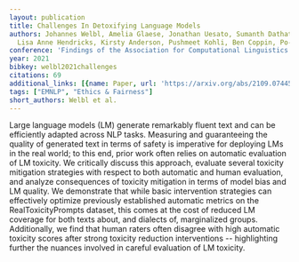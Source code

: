 ```yaml
---
layout: publication
title: Challenges In Detoxifying Language Models
authors: Johannes Welbl, Amelia Glaese, Jonathan Uesato, Sumanth Dathathri, John Mellor,
  Lisa Anne Hendricks, Kirsty Anderson, Pushmeet Kohli, Ben Coppin, Po-sen Huang
conference: 'Findings of the Association for Computational Linguistics: EMNLP 2021'
year: 2021
bibkey: welbl2021challenges
citations: 69
additional_links: [{name: Paper, url: 'https://arxiv.org/abs/2109.07445'}]
tags: ["EMNLP", "Ethics & Fairness"]
short_authors: Welbl et al.
---
```

Large language models (LM) generate remarkably fluent text and can be
efficiently adapted across NLP tasks. Measuring and guaranteeing the quality of
generated text in terms of safety is imperative for deploying LMs in the real
world; to this end, prior work often relies on automatic evaluation of LM
toxicity. We critically discuss this approach, evaluate several toxicity
mitigation strategies with respect to both automatic and human evaluation, and
analyze consequences of toxicity mitigation in terms of model bias and LM
quality. We demonstrate that while basic intervention strategies can
effectively optimize previously established automatic metrics on the
RealToxicityPrompts dataset, this comes at the cost of reduced LM coverage for
both texts about, and dialects of, marginalized groups. Additionally, we find
that human raters often disagree with high automatic toxicity scores after
strong toxicity reduction interventions -- highlighting further the nuances
involved in careful evaluation of LM toxicity.